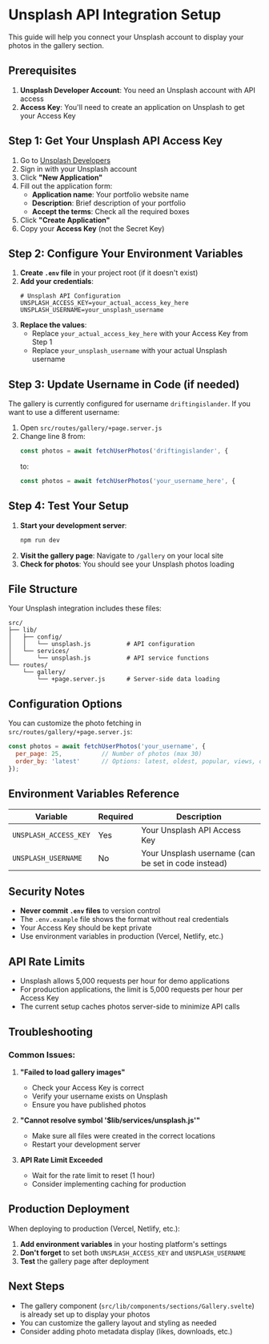 # Unsplash API Integration Setup

This guide will help you connect your Unsplash account to display your photos in the gallery section.

## Prerequisites

1. **Unsplash Developer Account**: You need an Unsplash account with API access
2. **Access Key**: You'll need to create an application on Unsplash to get your Access Key

## Step 1: Get Your Unsplash API Access Key

1. Go to [Unsplash Developers](https://unsplash.com/developers)
2. Sign in with your Unsplash account
3. Click **"New Application"**
4. Fill out the application form:
   - **Application name**: Your portfolio website name
   - **Description**: Brief description of your portfolio
   - **Accept the terms**: Check all the required boxes
5. Click **"Create Application"**
6. Copy your **Access Key** (not the Secret Key)

## Step 2: Configure Your Environment Variables

1. **Create `.env` file** in your project root (if it doesn't exist)
2. **Add your credentials**:
   ```env
   # Unsplash API Configuration
   UNSPLASH_ACCESS_KEY=your_actual_access_key_here
   UNSPLASH_USERNAME=your_unsplash_username
   ```
3. **Replace the values**:
   - Replace `your_actual_access_key_here` with your Access Key from Step 1
   - Replace `your_unsplash_username` with your actual Unsplash username

## Step 3: Update Username in Code (if needed)

The gallery is currently configured for username `driftingislander`. If you want to use a different username:

1. Open `src/routes/gallery/+page.server.js`
2. Change line 8 from:
   ```js
   const photos = await fetchUserPhotos('driftingislander', {
   ```
   to:
   ```js
   const photos = await fetchUserPhotos('your_username_here', {
   ```

## Step 4: Test Your Setup

1. **Start your development server**:
   ```bash
   npm run dev
   ```
2. **Visit the gallery page**: Navigate to `/gallery` on your local site
3. **Check for photos**: You should see your Unsplash photos loading

## File Structure

Your Unsplash integration includes these files:

```
src/
├── lib/
│   ├── config/
│   │   └── unsplash.js          # API configuration
│   └── services/
│       └── unsplash.js          # API service functions
└── routes/
    └── gallery/
        └── +page.server.js      # Server-side data loading
```

## Configuration Options

You can customize the photo fetching in `src/routes/gallery/+page.server.js`:

```js
const photos = await fetchUserPhotos('your_username', {
  per_page: 25,           // Number of photos (max 30)
  order_by: 'latest'      // Options: latest, oldest, popular, views, downloads
});
```

## Environment Variables Reference

| Variable | Required | Description |
|----------|----------|-------------|
| `UNSPLASH_ACCESS_KEY` | Yes | Your Unsplash API Access Key |
| `UNSPLASH_USERNAME` | No | Your Unsplash username (can be set in code instead) |

## Security Notes

- **Never commit `.env` files** to version control
- The `.env.example` file shows the format without real credentials
- Your Access Key should be kept private
- Use environment variables in production (Vercel, Netlify, etc.)

## API Rate Limits

- Unsplash allows 5,000 requests per hour for demo applications
- For production applications, the limit is 5,000 requests per hour per Access Key
- The current setup caches photos server-side to minimize API calls

## Troubleshooting

### Common Issues:

1. **"Failed to load gallery images"**
   - Check your Access Key is correct
   - Verify your username exists on Unsplash
   - Ensure you have published photos

2. **"Cannot resolve symbol '$lib/services/unsplash.js'"**
   - Make sure all files were created in the correct locations
   - Restart your development server

3. **API Rate Limit Exceeded**
   - Wait for the rate limit to reset (1 hour)
   - Consider implementing caching for production

## Production Deployment

When deploying to production (Vercel, Netlify, etc.):

1. **Add environment variables** in your hosting platform's settings
2. **Don't forget** to set both `UNSPLASH_ACCESS_KEY` and `UNSPLASH_USERNAME`
3. **Test** the gallery page after deployment

## Next Steps

- The gallery component (`src/lib/components/sections/Gallery.svelte`) is already set up to display your photos
- You can customize the gallery layout and styling as needed
- Consider adding photo metadata display (likes, downloads, etc.)